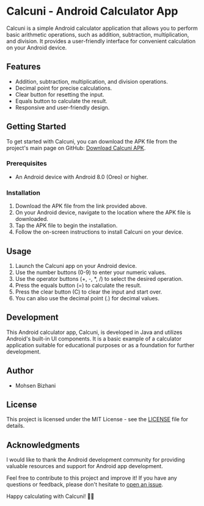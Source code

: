# Calcuni - Android Calculator App

Calcuni is a simple Android calculator application that allows you to perform basic arithmetic operations, such as addition, subtraction, multiplication, and division. It provides a user-friendly interface for convenient calculation on your Android device.

## Features

- Addition, subtraction, multiplication, and division operations.
- Decimal point for precise calculations.
- Clear button for resetting the input.
- Equals button to calculate the result.
- Responsive and user-friendly design.

## Getting Started

To get started with Calcuni, you can download the APK file from the project's main page on GitHub: [Download Calcuni APK](https://github.com/MohsenBizhani/Calcuni/Calcuni.apk).

### Prerequisites

- An Android device with Android 8.0 (Oreo) or higher.

### Installation

1. Download the APK file from the link provided above.
2. On your Android device, navigate to the location where the APK file is downloaded.
3. Tap the APK file to begin the installation.
4. Follow the on-screen instructions to install Calcuni on your device.

## Usage

1. Launch the Calcuni app on your Android device.
2. Use the number buttons (0-9) to enter your numeric values.
3. Use the operator buttons (+, -, *, /) to select the desired operation.
4. Press the equals button (=) to calculate the result.
5. Press the clear button (C) to clear the input and start over.
6. You can also use the decimal point (.) for decimal values.

## Development

This Android calculator app, Calcuni, is developed in Java and utilizes Android's built-in UI components. It is a basic example of a calculator application suitable for educational purposes or as a foundation for further development.

## Author

- Mohsen Bizhani

## License

This project is licensed under the MIT License - see the [LICENSE](LICENSE) file for details.

## Acknowledgments

I would like to thank the Android development community for providing valuable resources and support for Android app development.

Feel free to contribute to this project and improve it! If you have any questions or feedback, please don't hesitate to [open an issue](https://github.com/MohsenBizhani/Calcuni/issues).

Happy calculating with Calcuni! 🧮📱
